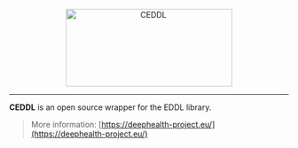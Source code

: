 <p align="center">
  <img src="https://raw.githubusercontent.com/salvacarrion/salvacarrion.github.io/master/assets/hot-linking/logo-eddl.png" alt="CEDDL" height="140" width="300">
</p>

-----------------

**CEDDL** is an open source wrapper for the EDDL library.
> More information: [https://deephealth-project.eu/](https://deephealth-project.eu/)


